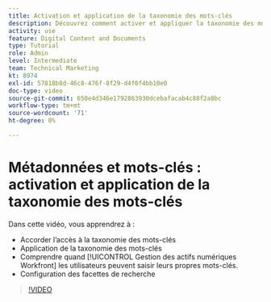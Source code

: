 ```yaml
---
title: Activation et application de la taxonomie des mots-clés
description: Découvrez comment activer et appliquer la taxonomie des mots-clés, lorsque les utilisateurs peuvent saisir leurs propres mots-clés et configurer les facettes de recherche dans [!UICONTROL Gestion des actifs numériques Workfront].
activity: use
feature: Digital Content and Documents
type: Tutorial
role: Admin
level: Intermediate
team: Technical Marketing
kt: 8974
exl-id: 57818b8d-46c8-476f-8f29-d4f0f4bb10e0
doc-type: video
source-git-commit: 650e4d346e1792863930dcebafacab4c88f2a8bc
workflow-type: tm+mt
source-wordcount: '71'
ht-degree: 0%

---
```


# Métadonnées et mots-clés : activation et application de la taxonomie des mots-clés

Dans cette vidéo, vous apprendrez à :

* Accorder l’accès à la taxonomie des mots-clés
* Application de la taxonomie des mots-clés
* Comprendre quand [!UICONTROL Gestion des actifs numériques Workfront] les utilisateurs peuvent saisir leurs propres mots-clés.
* Configuration des facettes de recherche

>[!VIDEO](https://video.tv.adobe.com/v/335237/?quality=12&learn=on)
